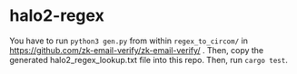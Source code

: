 # halo2-regex

You have to run `python3 gen.py` from within `regex_to_circom/` in https://github.com/zk-email-verify/zk-email-verify/ . Then, copy the generated halo2_regex_lookup.txt file into this repo. Then, run `cargo test`.

